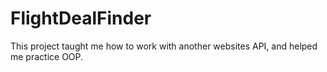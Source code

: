 # FlightDealFinder
This project taught me how to work with another websites API, and helped me practice OOP. 
